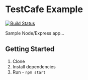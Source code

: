 # TestCafe Example

[![Build Status](https://travis-ci.org/mjhea0/testcafe-example.svg?branch=master)](https://travis-ci.org/mjhea0/testcafe-example)

Sample Node/Express app...

## Getting Started

1. Clone
1. Install dependencies
2. Run - `npm start`
